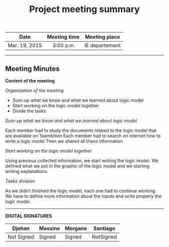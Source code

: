 ﻿---
layout: post
title: "Project meeting summary"
tags: [project, meeting, Djohan, Massine, Morgane,Santiago]
description: Project meeting to the define the logic model.
last_updated: 23/17/2015
---

|**Date** |**Meeting time**|**Meeting place**
| ------------- |:----------------:|:-------:
|Mar. 19, 2015| 3:00 p.m | IE departement


----------


Meeting Minutes
------

 **Content of the meeting** 

 *Organization of the meeting*

- Sum-up what we know and what we learned about logic model 
- Start working on the logic model together
- Divide the tasks 


*Sum-up what we know and what we learned about logic model*

Each member had to study the documents related to the logic model that are available on Teambition
Each member had to search on internet how to write a logic model
Then we shared all these information


*Start working on the logic model together*

Using previous collected information, we start writing the logic model. We defined what we put in the graphic of the logic model and we starting writing explanations.

*Tasks division*

As we didn’t finished the logic model, each one had to continue working. We have to define more information about the inputs and write properly the logic model.


----------


**DIGITAL SIGNATURES**

|**Djohan** |**Massine**|**Morgane** |**Santiago**|
| ------------- |---------------- |------------- |----------------|
|Not Signed| Signed| Signed| NotSigned
